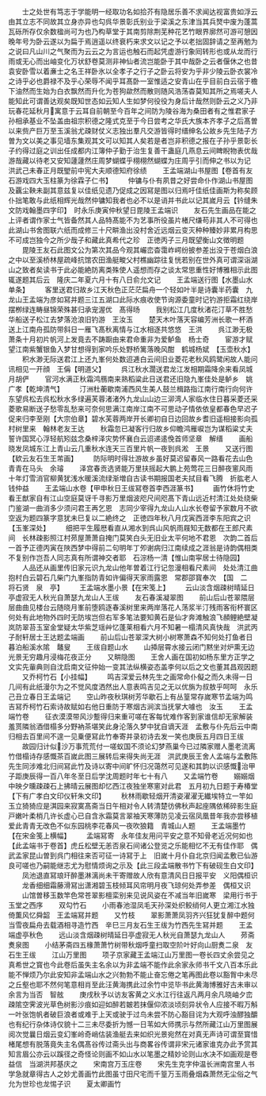<!-- { "loadSidebar": true } -->
　　士之处世有笃志于学能明一经取功名如拾芥有隐居乐善不求闻达视富贵如浮云由其立志不同故其立身亦异也勾呉华景彰氏别业于梁溪之东津当其兵燹中废为蓬蒿瓦砾所存仅余数楹尚可为也乃构草堂于其南剪除荆芜种花艺竹眼界廓然可游可憩因晚年号为卧云遂以为扁于焉逍遥以终衰朽来求文以记之予以老拙固辞请之至再勉为之说曰凡山川之气聚而为云云之为言运也触石而起凭虚游行象囘转形也或从龙而行雨或无心而出岫变化万状舒卷莫测非神仙者流岂能卧于其中哉卧之云者偃休之也昔袁安卧雪以着亷士之名王祥卧氷以全孝子之行子之卧云将安为乎非少陵云卧衣裳冷之诗乎必也爵禄不及乎心荣辱不闻乎耳髙卧一室惟适之安青山在乎目前白云宿于檐下油然而生始为白衣飘然而升化为苍狗歘然而散则随风浩荡杳莫知其所之焉嗟夫人能知此可谓善达观矣既知世态如云知人生如梦何役役为身后计哉然则卧云之义乃非玩春花延秋月寓意于云耳自前朝至今百年之间防为陵谷海为桑田者有之惟君家子孙相承基业不坠盖由祖宗积德之隆式克至于今日尝考之华氏大族本齐孝子之后髙曽以来赀产巨万至玉溪翁尤疎财仗义志独出羣凡交游皆得时缙绅名公故乡先生陆子方曽为文以美之事见墙东集观其文可以知其人矣若是者岂非积德之报在子孙乎景彰长子约得过庭之训出任成都内江簿仲子勤于治生复善干蛊庭几燕息云间睥睨物表优哉游哉藏以待老又安知蘧蘧然庄周梦蝴蝶乎栩栩然蝴蝶为庄周乎引而伸之书以为记　洪武己未春正月既朢前中宪大夫顺德知府徐绩
　　王孟端湖山书屋图【卷首有友石游戏四大玉柱篆为徐霖子仁书】
　　仲镛与仆有夙昔之好尝命仆作湖山书屋图及覊尘鞅未副其意兹复以佳纸见遗乃促成之因冩是图以归焉吁佳纸佳画斯为称矣顾仆拙笔敢与此纸相辉光哉然仲镛知我者也必不以是诮并书此以记其嵗月云【钤缝朱文防戏翰墨四字印】　时永乐庚寅仲秋望日毘陵王孟端识
　　友石先生画品在能之上评者谓作家士气皆备然其人品特髙能不为艺事所役虽片楮尺缣苟非其人不可得也此湖山书舍图联六纸而成修三十尺畊渔出没村舍近远烟云变灭种种臻妙非累月构思不可成岂独今之所少哉子和藏此真希代之珍　正徳丙子三月既望衡山文徴明题
　　毘陵王友石此图文公为第次其品今观其巗峦杳霭岞崿纷披参差出没于苍烟白浪之中以至溪桥林屋疏峰抗馆农田渔艇畯父村樵幽踪往复恍若别在世外真可谓深诣湖山之致者矣读书于此必能絶防离类殊使人遥想而存之谈太常思重性好博雅相示此图辄遂题其后云　隆庆二年夏六月十有八日俞允文记
　　王孟端送行图【水墨山水单条】
　　客里送君归故乡江天秋色正茫茫扁舟一个轻如叶半是诗囊半药囊　九龙山王孟端为彦如冩并题三江五湖口此际水痕收使节询源委童时记钓游拒霜红绕岸摆栁绿连畴昼锦荣殊甚归承宠渥优　髙得旸
　　我别松江几度秋渚花汀草不胜愁华船送子松江去梦落沧浪旧钓游　王汝玉
　　楚天木叶落天容编芳洲长歌一杯酒送上江南舟孤防带斜日一雁飞髙秋离情与江水相逐共悠悠　王洪
　　呉江渺无极萧条十月初片帆河上发竟去不踌蹰由来君命重非为爱鲈鱼　杨士奇
　　宦游才赋望江南紫蟹银鱼入梦甘想得到家吟乐处野桥篱落晚风酣　鹤城杨斌　【玉壶秋水】
　　积水渺无际送君江上还九峯何处数迢逓白云间旧业菱花老秋风鸥鹭闲故人能问讯相见一开顔　王偁【明道父】
　　呉江秋水濶送君龙江发相期霜降余来看凤城月胡俨
　　官河水满正秋霜鸿鴈南来熟稻粱此日送君还旧隐九峯佳处是鲈乡　姚广孝【乾坤清气】
　　汀洲杜蘅歇南浦西风生美人鼓兰楫路指江南行南行向何许东望呉松去呉松秋水多绿遍芙蓉渚渚外九龙山山边三泖湾人家临水住日暮采菱还采菱歌易断送子愁零乱愁来可奈何思满江南岸江南不可思动子情依依皇都春色早迟子促来归李至刚【大宗伯章】碧水芙蓉两岸开长卿初自日边回故乡耆旧遥相接影向孤村树里来　翰林老友王达
　　秋霜忽已凝客行归故乡仰瞻鸿雁唳岂为谋稻粱丈夫誓许国冥心浮轻航矧兹念桑梓泽灾势怀襄白云迢递逺俛首师坚章　解缙
　　画船晓发凤城东江上青山云几重秋水连天三百里片帆一夜到呉淞　王景
　　又送行图【欵云友石生王芾画】
　　防际明时得壮游故乡虽好莫迟留春风一路看花去山色青青在马头　余璿
　　泽宫春贡选贤能万里扶摇起大鹏上苑莺花三日醉夜窻风雨十年灯雪消官柳黄犹浅水暖溪流绿渐増自古读书期报国老夫拭目看飞腾　折肱老人钱仲益
　　王孟端山水卷【甲申秋日王绂冩卷首李西涯篆书】
　　画竹休将竹史看王猷家自有江山空庭莫讶千寻影万里烟波咫尺间咫髙下青山远近村清江处处绕柴门鉴湖一曲消多少须问君王再乞恩　志同少宰得九龙山人山水长卷留予家数月不欲空返为题四篆字意犹未巳复以二絶终之　正徳四年秋八月戊寅西涯李东阳宾之识【玉峯深处】
　　细把平生履厯看直从湘水到呉山风帆雨屐知无数都在王郎尺素间　长林疎影照江村茒屋萧萧自掩门莫笑白头无旧业太平何地不君恩　次韵二首后一首予正德丙寅在陜西梦中得前二句明年丁夘谢病归江南续成之涯翁是诗韵偶相类不复别作岂吾人同志真有所谓神交者耶　石淙杨一清【惟山南寜居士待隐园】
　　人品还从画里传旧家元识九龙山他年曽着江行记忽漫相看尺素间　处处清江曲抱村白云碧石几柴门九峯指防青如许偏得天家雨露恩　常郡邵寳奉次　【国　二　将石贤　泉　亭】
　　王孟端水墨小景【在宋笺上】
　　云山淡含烟疎树晴延日亭虚寂无人秋光自萧瑟九龙山人王绂
　　友石春溪凝翠图
　　前山后山苍翠隈层层曲曲见楼台云随晓月峯前堕鸥逐春溪树里来两岸落花人荡浆半汀残雨客衔杯寰区何处有此地物外四时无防埃岂但右军多笔法要知黄石是仙才奔滩触浪飞頳鲤絶壁凝岚防翠苔玉室金堂疑太华紫芝瑶艸忆蓬莱相看六月不知暑一榻清风真快哉　洪武丙子耐轩居士王达题孟端画
　　前山后山苍翠深大树小树寒萧森不知何处打鱼者日暮泊船溪水隂　鼇叟
　　王绂自题山水
　　山揷层霄水接云闭门黙坐对炉熏无边光景无穷趣月浸梅花夜正分
　　又畊隐图
　　王舍人画在国初如杨东里方正学之文实先軰典则自沈启南文征仲始一变其法纵横姿态盖李何以后之文也董其昌观因题
　　又乔柯竹石【小挂幅】
　　鸣吉深爱云林先生之画常命仆儗之而久未得一日几间有此纸漫尔为之不觉风度洒然出人意表鸣吉见之无以优旃为叔敖乎呵呵　永乐己丑立春日王孟端记
　　空山昨夜秋琪树芳华歇石上有丛篁常存嵗寒节孟端为鸣吉冩乔柯竹石索诗故赋如右他日重防于寒烟古涧滨当抚掌大噱也　汝玉
　　王孟端竹卷
　　征衣漠漠带风沙蹔得归来重可嗟在客每忧难作客到家谁信却无家解装羞贳隣翁酒借榻多分野衲茶堪笑此身沦落久梦中犹自谪天涯　孟敷与仆先后云中南归相去百里间不遑一见乗便冩此竹奉寄并录初诗去发一笑也庚辰五月四日王绂
　　故园归计似沙万事荒荒付一嗟蚁国不须论幻梦燕巢今已过隣家赠人墨老流离竹借榻诗存感慨茶百嵗此图三展转后来得失尚无涯　洪武庚辰王舍人孟端与孟敷陈先生同涉难北归间冩此竹及诗以寄中间旷怀归况蔼然可见遂和其韵以识感慨治甲子距庚辰得一百八年冬至日后学沈周题时年七十有八
　　又孟端竹卷
　　嫋嫋烟中映夕曛疎疎石上拂晴云展图却忆西江夜独坐寒窻对此君　五月初九日题于寿椿堂【下有广孝白文印仪轩朱文印】
　　秋林雨歇轻烟开清姿濯濯无纎埃特立一竿如玉立猗猗应是淇园来寂寞髙斋当日午相对令人转清楚彷佛秋声起座隅依稀碎影生庭戸嫩叶柔梢几许长虚心已自含氷霜莫言翠袖天寒薄防见凌云宿凤凰昔年我亦尝移植爱此青青无改色不似东园桃李花春风一夜吹狼籍　青城山人题
　　王孟端墨竹【在宋金笺上横幅】
　　孟端冩寄　永年佳友用问平安之意不知骨老近况何如也【此孟端书于卷首】虎丘松壁无恙否泉石间诸公登览之乐能相忆不无有佳作耶　偶武孟家昆山曽到呉门相往来否可征一诗冩于上　旧嵗十月仆自北京归闻孟敷已仙游良可嗟也乃嗣能继志尤为慰情烦询之示及【此三段孟端散书竹下有破砚生白文印】
　　凤池退直冩琅玕醉墨淋漓尚未干寄赠故人欣有意清风日日报平安　义阳偶桓识
　　龙香细细霜藤滑冩出潇湘碧玉枝倾耳风帘明月夜飞琼何处弄参差　偶桓又识
　　山馆曽移玉数竿色常苍翠影檀栾别来见说风姿在不减当年旧嵗寒　梁用行书于玉堂之西序
　　双勾竹石
　　小雨春池湿凤毛天孙深处织鲛绡何人更立湘江水独倚薫风忆舜韶　王孟端冩并题
　　又竹枝
　　翠影萧萧凤羽齐兴狂犹复醉中题何当雪夜扁舟去载酒相寻造竹西　辛巳三月友石生王绂为竹西先生冩并题
　　王孟端虚亭秋色
　　远山淡含烟疎树晴延日亭虚寂无人秋光自萧瑟九龙山人
　　茒斋煑泉图
　　小结茅斋四五椽萧萧竹树带秋烟呼童扫取空阶叶好向山厨煑二泉　友石生王绂
　　江山万里图
　　项子京家藏王孟端江山万里图一卷长四丈余尝见之真希世之寳也今此卷后虽失主名余以为非孟端不能作此余家永师书千文八百本乐此能不惮烦乃尔此安知非孟端山水之兴勃勃不能止奋忘倦之笔再图此卷以豁胷中未尽之丘壑也耶不然何笔意相肖至此汪黄海携此过余竹中览毕书此黄海博雅好古未审以余言为当否　智舷
　　庚戌秋予以访友客黄之义水江行往返凡两月余凡晓岫夕峦疎隂空霁波光草色树影沙痕如迎如醉若皴若抹偃仰浓淡顷刻异状令人应接不暇万斛一叶张饱帆者破巨浪者或难于上天或驶于过鸟未尝不防心豁目诧为大观呼浊醪独釂也有纪行杂体诗仅貌十二三未尽委折为憾一日苇如大师携示与然所藏江山万里图展阅次觉曩日烟云变幻峯岭奇峭估装渔艇去来如织光景宛然在对真无声诗可谓至寳惜楮尾想有脱落竟失主名偶髙谷传过斋头出与商畧谷传谓非宋元诸家谁克办此予赏其知言眉公亦云以蹊径之奇怪论则画不如山水以笔墨之精妙论则山水决不如画观是卷益信　当湖洪邦基庆之
　　宋南宫万玉庄卷
　　宋先生克字仲温长洲南宫里人书学急就章得古人之妙尤善画竹此图虽寸田尺宅而千篁万玉雨叠烟森萧然无尘俗之气允为世珍也龙惕子识
　　夏太卿画竹

